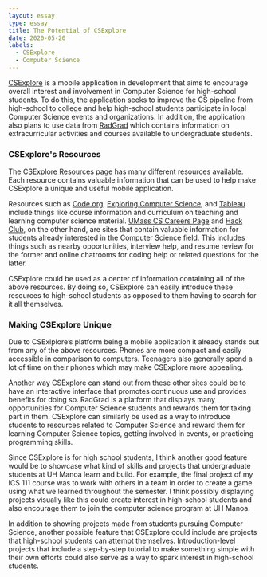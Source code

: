 ```yaml
---
layout: essay
type: essay
title: The Potential of CSExplore
date: 2020-05-20
labels:
  - CSExplore
  - Computer Science
---
```


[CSExplore](https://radgrad.github.io/docs/csexplore/goals) is a mobile application in development that aims to encourage overall interest and involvement in Computer Science for high-school students. To do this, the application seeks to improve the CS pipeline from high-school to college and help high-school students participate in local Computer Science events and organizations. In addition, the application also plans to use data from [RadGrad](https://radgrad.ics.hawaii.edu/) which contains information on extracurricular activities and courses available to undergraduate students.

### CSExplore's Resources

The [CSExplore Resources](https://radgrad.github.io/docs/csexplore/resources) page has many different resources available. Each resource contains valuable information that can be used to help make CSExplore a unique and useful mobile application.

Resources such as [Code.org](https://code.org/educate/curriculum/high-school), [Exploring Computer Science](http://www.exploringcs.org/), and [Tableau](https://www.tableau.com/data-for-kids) include things like course information and curriculum on teaching and learning computer science material. [UMass CS Careers Page](https://www.cics.umass.edu/careers/) and [Hack Club](https://hackclub.com/), on the other hand, are sites that contain valuable information for students already interested in the Computer Science field. This includes things such as nearby opportunities, interview help, and resume review for the former and online chatrooms for coding help or related questions for the latter.

CSExplore could be used as a center of information containing all of the above resources. By doing so, CSExplore can easily introduce these resources to high-school students as opposed to them having to search for it all themselves.

### Making CSExplore Unique

Due to CSExlplore’s platform being a mobile application it already stands out from any of the above resources. Phones are more compact and easily accessible in comparison to computers. Teenagers also generally spend a lot of time on their phones which may make CSExplore more appealing. 

Another way CSExplore can stand out from these other sites could be to have an interactive interface that promotes continuous use and provides benefits for doing so. RadGrad is a platform that displays many opportunities for Computer Science students and rewards them for taking part in them. CSExplore can similarly be used as a way to introduce students to resources related to Computer Science and reward them for learning Computer Science topics, getting involved in events, or practicing programming skills.

Since CSExplore is for high school students, I think another good feature would be to showcase what kind of skills and projects that undergraduate students at UH Manoa learn and build. For example, the final project of my ICS 111 course was to work with others in a team in order to create a game using what we learned throughout the semester. I think possibly displaying projects visually like this could create interest in high-school students and also encourage them to join the computer science program at UH Manoa. 

In addition to showing projects made from students pursuing Computer Science, another possible feature that CSExplore could include are projects that high-school students can attempt themselves. Introduction-level projects that include a step-by-step tutorial to make something simple with their own efforts could also serve as a way to spark interest in high-school students.
